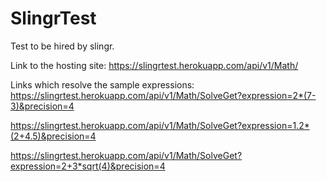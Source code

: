 # SlingrTest

Test to be hired by slingr. 

Link to the hosting site: https://slingrtest.herokuapp.com/api/v1/Math/
 
Links which resolve the sample expressions:
https://slingrtest.herokuapp.com/api/v1/Math/SolveGet?expression=2*(7-3)&precision=4

https://slingrtest.herokuapp.com/api/v1/Math/SolveGet?expression=1.2*(2+4.5)&precision=4

https://slingrtest.herokuapp.com/api/v1/Math/SolveGet?expression=2+3*sqrt(4)&precision=4

